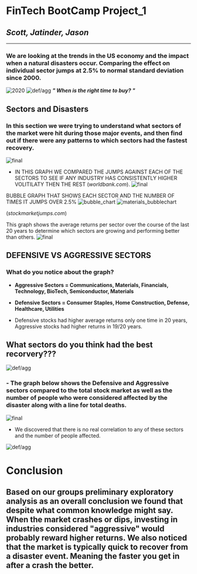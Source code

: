 
# FinTech BootCamp Project_1

## *Scott, Jatinder, Jason*
---

### We are looking at the trends in the US economy and the impact when a natural disasters occur. Comparing the effect on individual sector jumps at 2.5% to normal standard deviation since 2000.

![2020](./images/GDP_chart.png)
![def/agg](./images/pie_chart_gdp.png)
***" When is the right time to buy? "***

## **Sectors and Disasters**

### In this section we were trying to understand what sectors of the market were hit during those major events, and then find out if there were any patterns to which sectors had the fastest recovery.

![final](./images/nat_disaster_dead.png)


 
- IN THIS GRAPH WE COMPARED THE JUMPS AGAINST EACH OF THE SECTORS TO SEE IF ANY INDUSTRY HAS CONSISTENTLY HIGHER VOLITILATY THEN THE REST (*worldbank.com*). 
![final](./images/std_dev.png)

BUBBLE GRAPH THAT SHOWS EACH SECTOR AND THE NUMBER OF TIMES IT JUMPS OVER 2.5%
![bubble_chart](bubble_chart.png)
![materials_bubblechart](./images/indv_secbubbles.png)


(*stockmarketjumps.com*)

This graph shows the average returns per sector over the course of the last 20 years to determine which sectors are growing and performing better than others. 
![final](./images/image.png)



## DEFENSIVE VS AGGRESSIVE SECTORS
### What do you notice about the graph? 

- **Aggressive Sectors = Communications, Materials, Financials, Technology, BioTech, Semiconductor, Materials**
- **Defensive Sectors = Consumer Staples, Home Construction, Defense, Healthcare, Utilities**

- Defensive stocks had higher average returns only one time in 20 years, Aggressive stocks had higher returns in 19/20 years.



## **What sectors do you think had the best recorvery???**

![def/agg](./images/cat_joined_bar.png)
### - The graph below shows the Defensive and Aggressive sectors compared to the total stock market as well as the number of people who were considered affected by the disaster along with a line for total deaths.  

![final](./images/Final.png)
- We discovered that there is no real correlation to any of these sectors and the number of people affected.  

![def/agg](./images/p_graph.png)

# Conclusion 
## Based on our groups preliminary exploratory analysis as an overall conclusion we found that despite what common knowledge might say. When the market crashes or dips, investing in industries considered "aggressive" would probably reward higher returns. We also noticed that the market is typically quick to recover from a disaster event. Meaning the faster you get in after a crash the better. 